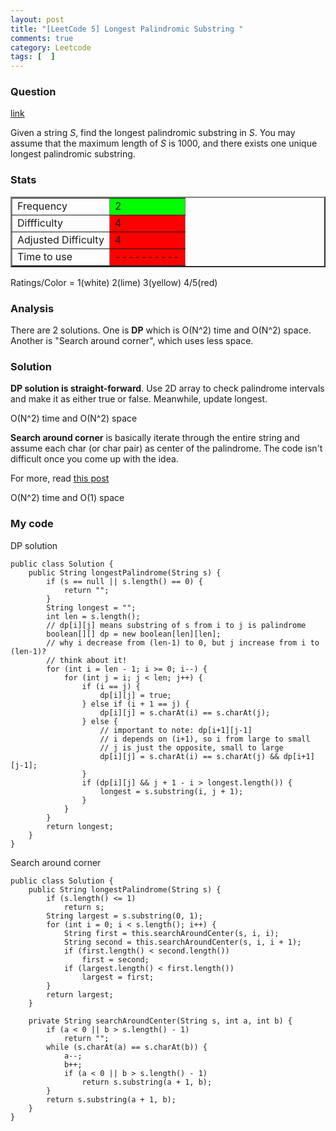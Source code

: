 ```yaml
---
layout: post
title: "[LeetCode 5] Longest Palindromic Substring "
comments: true
category: Leetcode
tags: [  ]
---
```


### Question 

[link](http://oj.leetcode.com/problems/longest-palindromic-substring/)

<div class="question-content">
<p></p><p>Given a string <i>S</i>, find the longest palindromic substring in <i>S</i>. You may assume that the maximum length of <i>S</i> is 1000, and there exists one unique longest palindromic substring.</p><p></p>
</div>

### Stats

<table border="2">
	<tr>
		<td>Frequency</td>
		<td bgcolor="lime">2</td>
	</tr>
	<tr>
		<td>Diffficulty</td>
		<td bgcolor="red">4</td>
	</tr>
	<tr>
		<td>Adjusted Difficulty</td>
		<td bgcolor="red">4</td>
	</tr>
	<tr>
		<td>Time to use</td>
		<td bgcolor="red">----------</td>
	</tr>
</table>

Ratings/Color = 1(white) 2(lime) 3(yellow) 4/5(red)

### Analysis

There are 2 solutions. One is __DP__ which is O(N^2) time and O(N^2) space. Another is "Search around corner", which uses less space. 

### Solution

__DP solution is straight-forward__. Use 2D array to check palindrome intervals and make it as either true or false. Meanwhile, update longest. 

O(N^2) time and O(N^2) space

__Search around corner__ is basically iterate through the entire string and assume each char (or char pair) as center of the palindrome. The code isn't difficult once you come up with the idea. 

For more, read [this post](http://leetcode.com/2011/11/longest-palindromic-substring-part-i.html)

O(N^2) time and O(1) space

### My code 

DP solution

    public class Solution {
        public String longestPalindrome(String s) {
            if (s == null || s.length() == 0) {
                return "";
            }
            String longest = "";
            int len = s.length();
            // dp[i][j] means substring of s from i to j is palindrome 
            boolean[][] dp = new boolean[len][len];
            // why i decrease from (len-1) to 0, but j increase from i to (len-1)?
            // think about it! 
            for (int i = len - 1; i >= 0; i--) {
                for (int j = i; j < len; j++) {
                    if (i == j) {
                        dp[i][j] = true;
                    } else if (i + 1 == j) {
                        dp[i][j] = s.charAt(i) == s.charAt(j);
                    } else {
                        // important to note: dp[i+1][j-1]
                        // i depends on (i+1), so i from large to small
                        // j is just the opposite, small to large
                        dp[i][j] = s.charAt(i) == s.charAt(j) && dp[i+1][j-1];
                    }
                    if (dp[i][j] && j + 1 - i > longest.length()) {
                        longest = s.substring(i, j + 1);
                    }
                }
            }
            return longest;
        }
    }

Search around corner

    public class Solution {
        public String longestPalindrome(String s) {
            if (s.length() <= 1)
                return s;
            String largest = s.substring(0, 1);
            for (int i = 0; i < s.length(); i++) {
                String first = this.searchAroundCenter(s, i, i);
                String second = this.searchAroundCenter(s, i, i + 1);
                if (first.length() < second.length())
                    first = second;
                if (largest.length() < first.length())
                    largest = first;
            }
            return largest;
        }

        private String searchAroundCenter(String s, int a, int b) {
            if (a < 0 || b > s.length() - 1)
                return "";
            while (s.charAt(a) == s.charAt(b)) {
                a--;
                b++;
                if (a < 0 || b > s.length() - 1)
                    return s.substring(a + 1, b);
            }
            return s.substring(a + 1, b);
        }
    }
